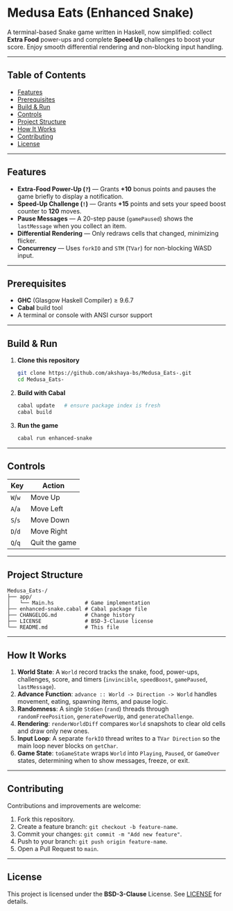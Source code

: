 # Medusa Eats (Enhanced Snake)

A terminal-based Snake game written in Haskell, now simplified: collect  **Extra Food** power-ups and complete **Speed Up** challenges to boost your score. Enjoy smooth differential rendering and non-blocking input handling.

---

## Table of Contents

* [Features](#features)
* [Prerequisites](#prerequisites)
* [Build & Run](#build--run)
* [Controls](#controls)
* [Project Structure](#project-structure)
* [How It Works](#how-it-works)
* [Contributing](#contributing)
* [License](#license)

---

## Features

* **Extra-Food Power-Up (`?`)** — Grants **+10** bonus points and pauses the game briefly to display a notification.
* **Speed-Up Challenge (`!`)** — Grants **+15** points and sets your speed boost counter to **120** moves.
* **Pause Messages** — A 20-step pause (`gamePaused`) shows the `lastMessage` when you collect an item.
* **Differential Rendering** — Only redraws cells that changed, minimizing flicker.
* **Concurrency** — Uses `forkIO` and `STM` (`TVar`) for non-blocking WASD input.

---

## Prerequisites

* **GHC** (Glasgow Haskell Compiler) ≥ 9.6.7
* **Cabal** build tool
* A terminal or console with ANSI cursor support

---

## Build & Run

1. **Clone this repository**

   ```bash
   git clone https://github.com/akshaya-bs/Medusa_Eats-.git
   cd Medusa_Eats-
   ```

2. **Build with Cabal**

   ```bash
   cabal update   # ensure package index is fresh
   cabal build
   ```

3. **Run the game**

   ```bash
   cabal run enhanced-snake
   ```

---

## Controls

| Key     | Action        |
| ------- | ------------- |
| `W`/`w` | Move Up       |
| `A`/`a` | Move Left     |
| `S`/`s` | Move Down     |
| `D`/`d` | Move Right    |
| `Q`/`q` | Quit the game |

---

## Project Structure

```
Medusa_Eats-/
├── app/
│   └── Main.hs          # Game implementation
├── enhanced-snake.cabal # Cabal package file
├── CHANGELOG.md         # Change history
├── LICENSE              # BSD-3-Clause license
└── README.md            # This file
```

---

## How It Works

1. **World State**: A `World` record tracks the snake, food, power-ups, challenges, score, and timers (`invincible`, `speedBoost`, `gamePaused`, `lastMessage`).
2. **Advance Function**: `advance :: World -> Direction -> World` handles movement, eating, spawning items, and pause logic.
3. **Randomness**: A single `StdGen` (`rand`) threads through `randomFreePosition`, `generatePowerUp`, and `generateChallenge`.
4. **Rendering**: `renderWorldDiff` compares `World` snapshots to clear old cells and draw only new ones.
5. **Input Loop**: A separate `forkIO` thread writes to a `TVar Direction` so the main loop never blocks on `getChar`.
6. **Game State**: `toGameState` wraps `World` into `Playing`, `Paused`, or `GameOver` states, determining when to show messages, freeze, or exit.

---

## Contributing

Contributions and improvements are welcome:

1. Fork this repository.
2. Create a feature branch: `git checkout -b feature-name`.
3. Commit your changes: `git commit -m "Add new feature"`.
4. Push to your branch: `git push origin feature-name`.
5. Open a Pull Request to `main`.

---

## License

This project is licensed under the **BSD-3-Clause** License. See [LICENSE](./LICENSE) for details.

